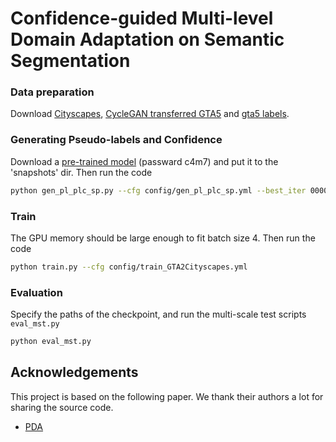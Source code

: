 # Confidence-guided Multi-level Domain Adaptation on Semantic Segmentation

### Data preparation

Download [Cityscapes](https://www.cityscapes-dataset.com/), [CycleGAN transferred GTA5](https://drive.google.com/open?id=1OBvYVz2ND4ipdfnkhSaseT8yu2ru5n5l) and [gta5 labels](https://drive.google.com/file/d/11E42F_4InoZTnoATi-Ob1yEHfz7lfZWg/view?usp=sharing).

### Generating Pseudo-labels and Confidence

Download a [pre-trained model](https://pan.baidu.com/s/1duLE04oKxoKAXp5Y5jjSiQ) (passward c4m7) and put it to the 'snapshots' dir.
Then run the code

```bash
python gen_pl_plc_sp.py --cfg config/gen_pl_plc_sp.yml --best_iter 0000
```

### Train

The GPU memory should be large enough to fit batch size 4. Then run the code

```bash
python train.py --cfg config/train_GTA2Cityscapes.yml
```

### Evaluation

Specify the paths of the checkpoint, and run the multi-scale test scripts `eval_mst.py`

```bash
python eval_mst.py
```

## Acknowledgements

This project is based on the following paper. We thank their
authors a lot for sharing the source code.

* [PDA](https://orca.cardiff.ac.uk/id/eprint/143144/1/PixIntraDA_MM_no_copyright.pdf)

